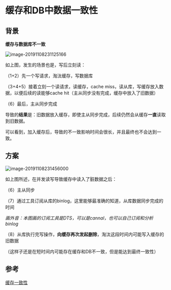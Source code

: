 # 缓存和DB中数据一致性



## 背景

**缓存与数据库不一致**

![image-20191108231125166](https://tva1.sinaimg.cn/large/006y8mN6gy1g8r1brjo9sj30ie094tbk.jpg)



如上图，发生的场景也是，写后立刻读：

（1+2）先一个写请求，淘汰缓存，写数据库

（3+4+5）接着立刻一个读请求，读缓存，cache miss，读从库，写缓存放入数据，以便后续的读能够cache hit（主从同步没有完成，缓存中放入了旧数据）

（6）最后，主从同步完成

导致的**结果**是：旧数据放入缓存，即使主从同步完成，后续仍然会从缓存**一直**读取到旧数据。

可以看到，加入缓存后，导致的不一致影响时间会很长，并且最终也不会达到一致。



## 方案

![image-20191108231456000](https://tva1.sinaimg.cn/large/006y8mN6gy1g8r1ff1x5yj30i40dwwis.jpg)

如上图所述，在并发读写导致缓存中读入了脏数据之后：

（6）主从同步

（7）通过工具订阅从库的binlog，这里能够最准确的知道，从库数据同步完成的时间

*画外音：本图画的订阅工具是DTS，可以是cannal，也可以自己订阅和分析binlog*

（8）从库执行完写操作，**向缓存再次发起删除**，淘汰这段时间内可能写入缓存的旧数据



（这样子还是在短时间内可能存在缓存和DB不一致，但是能达到最终一致性）





## 参考

[缓存一致性](http://mp.weixin.qq.com/s?__biz=MjM5ODYxMDA5OQ==&mid=2651961356&idx=1&sn=8fa6a57d128a3255a049bee868a7a917&chksm=bd2d0dd08a5a84c62c1ac1d90b9f4c11915c9e6780759d167da5343c43445759bce0f16de395&mpshare=1&scene=23&srcid=1108Wczoo8Z6tSJZLtW0IxKy&sharer_sharetime=1573224956114&sharer_shareid=1c062d5c810b024acf7d4936fe834135#rd)


